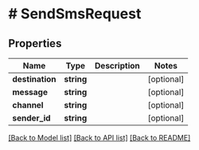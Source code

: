 # # SendSmsRequest

## Properties

Name | Type | Description | Notes
------------ | ------------- | ------------- | -------------
**destination** | **string** |  | [optional]
**message** | **string** |  | [optional]
**channel** | **string** |  | [optional]
**sender_id** | **string** |  | [optional]

[[Back to Model list]](../../README.md#models) [[Back to API list]](../../README.md#endpoints) [[Back to README]](../../README.md)
